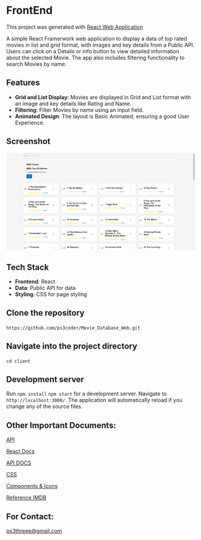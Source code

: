# FrontEnd

This project was generated with [React Web Application](https://react.dev/)

A simple React Framerwork web application to display a data of top rated movies in list and grid format, with images and key details from a Public API. Users can click on a Details or info button to view detailed information about the selected Movie. The app also includes filtering functionality to search Movies by name.


## Features

  - **Grid and List Display**: Movies are displayed in Grid and List format with an image and key details like Rating and Name.
  - **Filtering**: Filter Movies by name using an input field.
  - **Animated Design**: The layout is Basic Animated, ensuring a good User Experience.

## Screenshot

![Home Page](https://github.com/ps3coder/Movie_Database_Web/blob/main/SC.png)


## Tech Stack

- **Frontend**: React 
- **Data**: Public API for data
- **Styling**: CSS for page styling

## Clone the repository
`https://github.com/ps3coder/Movie_Database_Web.git`


## Navigate into the project directory
`cd client`


## Development server

Run `npm install`  `npm start` for a development server. Navigate to `http://localhost:3000/`. The application will automatically reload if you change any of the source files.

## Other Important Documents:
[API](https://dummyapi.online/api/movies)   


[React Docs](https://legacy.reactjs.org/docs/create-a-new-react-app.html)  


[API DOCS](https://dummyapi.online/)    


[CSS](https://freefrontend.com/)   


[Components & Icons](https://mui.com/)    


[Reference IMDB](https://www.imdb.com/chart/top/?sort=rank%2Casc)    



## For Contact:
ps3threee@gmail.com

